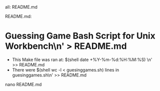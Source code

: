 all: README.md

README.md:
# Guessing Game Bash Script for Unix Workbench\n' > README.md
* This Make file was ran at: $(shell date +%Y-%m-%d:%H:%M:%S) \n' >> README.md
* There were $(shell wc -l < guesinggames.sh) lines in guesinggames.sh\n' >> README.md

nano README.md
    

